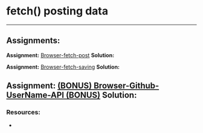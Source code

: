 # fetch() posting data

---

## Assignments:

**Assignment:** [Browser-fetch-post](https://classroom.github.com/a/UWheEM_r)
**Solution:** []()

**Assignment:** [Browser-fetch-saving](https://classroom.github.com/a/1urxYMAO)
**Solution:** []()


**Assignment:** [(BONUS) Browser-Github-UserName-API (BONUS)](https://classroom.github.com/a/jZiEuo1P)
**Solution:** []()
---

### Resources:

- []()
